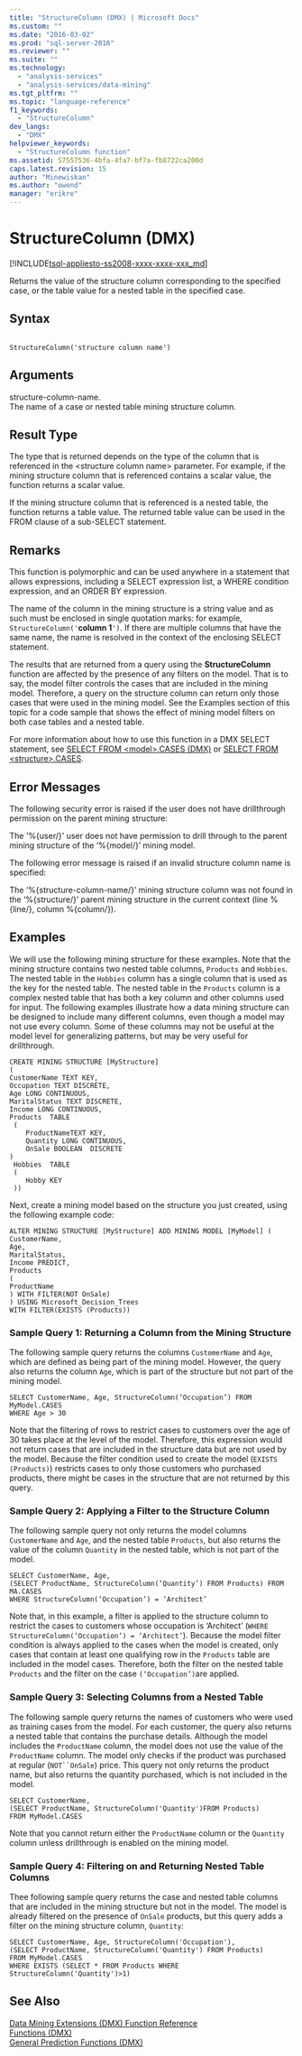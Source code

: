```yaml
---
title: "StructureColumn (DMX) | Microsoft Docs"
ms.custom: ""
ms.date: "2016-03-02"
ms.prod: "sql-server-2016"
ms.reviewer: ""
ms.suite: ""
ms.technology: 
  - "analysis-services"
  - "analysis-services/data-mining"
ms.tgt_pltfrm: ""
ms.topic: "language-reference"
f1_keywords: 
  - "StructureColumn"
dev_langs: 
  - "DMX"
helpviewer_keywords: 
  - "StructureColumn function"
ms.assetid: 57557536-4bfa-4fa7-bf7a-fb8722ca200d
caps.latest.revision: 15
author: "Minewiskan"
ms.author: "owend"
manager: "erikre"
---
```

# StructureColumn (DMX)
[!INCLUDE[tsql-appliesto-ss2008-xxxx-xxxx-xxx_md](../includes/tsql-appliesto-ss2008-xxxx-xxxx-xxx-md.md)]

  Returns the value of the structure column corresponding to the specified case, or the table value for a nested table in the specified case.  
  
## Syntax  
  
```  
  
StructureColumn('structure column name')  
```  
  
## Arguments  
 structure-column-name.  
 The name of a case or nested table mining structure column.  
  
## Result Type  
 The type that is returned depends on the type of the column that is referenced in the \<structure column name> parameter. For example, if the mining structure column that is referenced contains a scalar value, the function returns a scalar value.  
  
 If the mining structure column that is referenced is a nested table, the function returns a table value. The returned table value can be used in the FROM clause of a sub-SELECT statement.  
  
## Remarks  
 This function is polymorphic and can be used anywhere in a statement that allows expressions, including a SELECT expression list, a WHERE condition expression, and an ORDER BY expression.  
  
 The name of the column in the mining structure is a string value and as such must be enclosed in single quotation marks: for example, `StructureColumn('`**column 1**`')`. If there are multiple columns that have the same name, the name is resolved in the context of the enclosing SELECT statement.  
  
 The results that are returned from a query using the **StructureColumn** function are affected by the presence of any filters on the model. That is to say, the model filter controls the cases that are included in the mining model. Therefore, a query on the structure column can return only those cases that were used in the mining model. See the Examples section of this topic for a code sample that shows the effect of mining model filters on both case tables and a nested table.  
  
 For more information about how to use this function in a DMX SELECT statement, see [SELECT FROM &#60;model&#62;.CASES &#40;DMX&#41;](../dmx/select-from-model-cases-dmx.md) or [SELECT FROM &#60;structure&#62;.CASES](../dmx/select-from-structure-cases.md).  
  
## Error Messages  
 The following security error is raised if the user does not have drillthrough permission on the parent mining structure:  
  
 The '%{user/}' user does not have permission to drill through to the parent mining structure of the ‘%{model/}’ mining model.  
  
 The following error message is raised if an invalid structure column name is specified:  
  
 The ‘%{structure-column-name/}’ mining structure column was not found in the ‘%{structure/}’ parent mining structure in the current context (line %{line/}, column %{column/}).  
  
## Examples  
 We will use the following mining structure for these examples. Note that the mining structure contains two nested table columns, `Products` and `Hobbies`. The nested table in the `Hobbies` column has a single column that is used as the key for the nested table. The nested table in the `Products` column is a complex nested table that has both a key column and other columns used for input. The following examples illustrate how a data mining structure can be designed to include many different columns, even though a model may not use every column. Some of these columns may not be useful at the model level for generalizing patterns, but may be very useful for drillthrough.  
  
```  
CREATE MINING STRUCTURE [MyStructure]   
(  
CustomerName TEXT KEY,  
Occupation TEXT DISCRETE,  
Age LONG CONTINUOUS,  
MaritalStatus TEXT DISCRETE,  
Income LONG CONTINUOUS,  
Products  TABLE  
 (  
    ProductNameTEXT KEY,  
    Quantity LONG CONTINUOUS,  
    OnSale BOOLEAN  DISCRETE  
)  
 Hobbies  TABLE  
 (  
    Hobby KEY  
 ))  
```  
  
 Next, create a mining model based on the structure you just created, using the following example code:  
  
```  
ALTER MINING STRUCTURE [MyStructure] ADD MINING MODEL [MyModel] (  
CustomerName,  
Age,  
MaritalStatus,  
Income PREDICT,  
Products   
(  
ProductName  
) WITH FILTER(NOT OnSale)  
) USING Microsoft_Decision_Trees   
WITH FILTER(EXISTS (Products))  
```  
  
### Sample Query 1: Returning a Column from the Mining Structure  
 The following sample query returns the columns `CustomerName` and `Age`, which are defined as being part of the mining model. However, the query also returns the column `Age`, which is part of the structure but not part of the mining model.  
  
```  
SELECT CustomerName, Age, StructureColumn(‘Occupation’) FROM MyModel.CASES   
WHERE Age > 30  
```  
  
 Note that the filtering of rows to restrict cases to customers over the age of 30 takes place at the level of the model. Therefore, this expression would not return cases that are included in the structure data but are not used by the model. Because the filter condition used to create the model (`EXISTS (Products)`) restricts cases to only those customers who purchased products, there might be cases in the structure that are not returned by this query.  
  
### Sample Query 2: Applying a Filter to the Structure Column  
 The following sample query not only returns the model columns `CustomerName` and `Age`, and the nested table `Products`, but also returns the value of the column `Quantity` in the nested table, which is not part of the model.  
  
```  
SELECT CustomerName, Age,  
(SELECT ProductName, StructureColumn(‘Quantity’) FROM Products) FROM MA.CASES   
WHERE StructureColumn(‘Occupation’) = ‘Architect’  
```  
  
 Note that, in this example, a filter is applied to the structure column to restrict the cases to customers whose occupation is ‘Architect’ (`WHERE StructureColumn(‘Occupation’) = ‘Architect’`). Because the model filter condition is always applied to the cases when the model is created, only cases that contain at least one qualifying row in the `Products` table are included in the model cases. Therefore, both the filter on the nested table `Products` and the filter on the case `(‘Occupation’)`are applied.  
  
### Sample Query 3: Selecting Columns from a Nested Table  
 The following sample query returns the names of customers who were used as training cases from the model. For each customer, the query also returns a nested table that contains the purchase details. Although the model includes the `ProductName` column, the model does not use the value of the `ProductName` column. The model only checks if the product was purchased at regular (`NOT``OnSale`) price. This query not only returns the product name, but also returns the quantity purchased, which is not included in the model.  
  
```  
SELECT CustomerName,    
(SELECT ProductName, StructureColumn('Quantity')FROM Products)   
FROM MyModel.CASES  
```  
  
 Note that you cannot return either the `ProductName` column or the `Quantity` column unless drillthrough is enabled on the mining model.  
  
### Sample Query 4: Filtering on and Returning Nested Table Columns  
 Thee following sample query returns the case and nested table columns that are included in the mining structure but not in the model. The model is already filtered on the presence of `OnSale` products, but this query adds a filter on the mining structure column, `Quantity`:  
  
```  
SELECT CustomerName, Age, StructureColumn('Occupation'),   
(SELECT ProductName, StructureColumn('Quantity') FROM Products)   
FROM MyModel.CASES   
WHERE EXISTS (SELECT * FROM Products WHERE StructureColumn('Quantity')>1)  
```  
  
## See Also  
 [Data Mining Extensions &#40;DMX&#41; Function Reference](../dmx/data-mining-extensions-dmx-function-reference.md)   
 [Functions &#40;DMX&#41;](../dmx/functions-dmx.md)   
 [General Prediction Functions &#40;DMX&#41;](../dmx/general-prediction-functions-dmx.md)  
  
  
